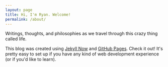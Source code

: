 ```yaml
---
layout: page
title: Hi, I'm Ryan. Welcome!
permalink: /about/
---
```


Writings, thoughts, and philosophies as we travel through this crazy thing called life.

This blog was created using [Jekyll Now](https://github.com/barryclark/jekyll-now) and [GitHub Pages](https://pages.github.com/). Check it out! It's pretty easy to set up if you have any kind of web development experience (or if you'd like to learn).
